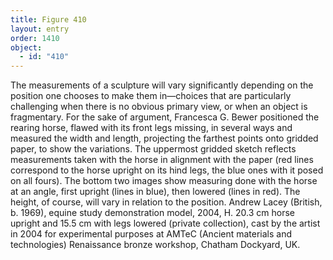 ```yaml
---
title: Figure 410
layout: entry
order: 1410
object:
  - id: "410"
---
```


The measurements of a sculpture will vary significantly depending on the position one chooses to make them in—choices that are particularly challenging when there is no obvious primary view, or when an object is fragmentary. For the sake of argument, Francesca G. Bewer positioned the rearing horse, flawed with its front legs missing, in several ways and measured the width and length, projecting the farthest points onto gridded paper, to show the variations. The uppermost gridded sketch reflects measurements taken with the horse in alignment with the paper (red lines correspond to the horse upright on its hind legs, the blue ones with it posed on all fours). The bottom two images show measuring done with the horse at an angle, first upright (lines in blue), then lowered (lines in red). The height, of course, will vary in relation to the position. Andrew Lacey (British, b. 1969), equine study demonstration model, 2004, H. 20.3 cm horse upright and 15.5 cm with legs lowered (private collection), cast by the artist in 2004 for experimental purposes at AMTeC (Ancient materials and technologies) Renaissance bronze workshop, Chatham Dockyard, UK.
